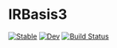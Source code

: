 # IRBasis3

[![Stable](https://img.shields.io/badge/docs-stable-blue.svg)](https://shinaoka.github.io/IRBasis3.jl/stable)
[![Dev](https://img.shields.io/badge/docs-dev-blue.svg)](https://shinaoka.github.io/IRBasis3.jl/dev)
[![Build Status](https://github.com/shinaoka/IRBasis3.jl/actions/workflows/CI.yml/badge.svg?branch=main)](https://github.com/shinaoka/IRBasis3.jl/actions/workflows/CI.yml?query=branch%3Amain)

